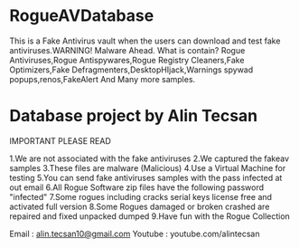 # RogueAVDatabase
This is a Fake Antivirus vault when the users can download and test fake antiviruses.WARNING! Malware Ahead.
What is contain?
Rogue Antiviruses,Rogue Antispywares,Rogue Registry Cleaners,Fake Optimizers,Fake Defragmenters,DesktopHIjack,Warnings spywad popups,renos,FakeAlert And Many more samples.

# Database project by Alin Tecsan

IMPORTANT PLEASE READ

1.We are not associated with the fake antiviruses
2.We captured the fakeav samples
3.These files are malware (Malicious)
4.Use a Virtual Machine for testing
5.You can send fake antiviruses samples with the pass infected at out email
6.All Rogue Software zip files have the following password "infected"
7.Some rogues including cracks serial keys license free and activated full version
8.Some Rogues damaged or broken crashed are repaired and fixed unpacked dumped
9.Have fun with the Rogue Collection

Email : alin.tecsan10@gmail.com
Youtube : youtube.com/alintecsan
